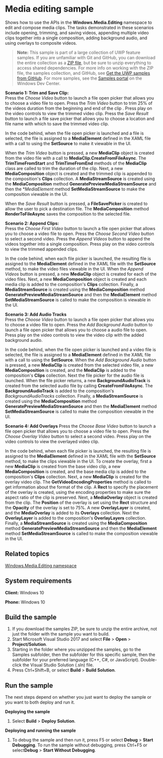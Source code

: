 <!---
  category: AudioVideoAndCamera 
  samplefwlink: http://go.microsoft.com/fwlink/p/?LinkId=620567
--->

# Media editing sample

Shows how to use the APIs in the **Windows.Media.Editing** namespace to edit and compose media clips. The tasks 
demonstrated in these scenarios include opening, trimming, and saving videos, appending multiple video clips together into a 
single composition, adding background audio, and using overlays to composite videos.  

> **Note:** This sample is part of a large collection of UWP feature samples. 
> If you are unfamiliar with Git and GitHub, you can download the entire collection as a 
> [ZIP file](https://github.com/Microsoft/Windows-universal-samples/archive/master.zip), but be 
> sure to unzip everything to access shared dependencies. For more info on working with the ZIP file, 
> the samples collection, and GitHub, see [Get the UWP samples from GitHub](https://aka.ms/ovu2uq). 
> For more samples, see the [Samples portal](https://aka.ms/winsamples) on the Windows Dev Center. 

**Scenario 1: Trim and Save Clip:**    
Press the *Choose Video* button to launch a file open picker that allows you to choose a video file to open. Press the 
*Trim Video* button to trim 25% of the videos duration from the beginning and end of the clip . Press play on the video controls 
to view the trimmed video clip. Press the *Save Result* button to launch a file save picker that allows you to choose a 
location and file name with which to save the trimmed video clip.  

In the code behind, when the file open picker is launched and a file is selected, the file is assigned to a **MediaElement** 
defined in the XAML file with a call to using the **SetSource** to make it viewable in the UI.   

When the *Trim Video* button is pressed, a new **MediaClip** object is created from the video file with a call to 
**MediaClip.CreateFromFileAsync**. The **TrimTimeFromStart** and **TrimTimeFromEnd** methods of the **MediaClip** class are called 
to trim the duration of the clip. Next, a new **MediaComposition** object is created and the trimmed clip is appended to the 
composition's **Clips** collection. A **MediaStreamSource** is created using the **MediaComposition** method **GeneratePreviewMediaStreamSource** 
and then the **MediaElement* method **SetMediaStreamSource** to make the composition viewable in the UI.    

When the *Save Result* button is pressed, a **FileSavePicker** is created to allow the user to pick a destination file. The
**MediaComposition** method **RenderToFileAsync** saves the composition to the selected file. 

**Scenario 2: Append Clips:**  
Press the *Choose First Video* button to launch a file open picker that allows you to choose a video file to open. Press the 
*Choose Second Video* button to select a second video. Press the *Append Videos* button to append the videos together into a 
single composition. Press play on the video controls to view the trimmed appended clips.     

In the code behind, when each file picker is launched, the resulting file is assigned to the **MediaElement** defined in the
XAML file with the **SetSource** method, to make the video files viewable in the UI. When the *Append Videos* button is
pressed, a new **MediaClip** object is created for each of the video files. Next, a new **MediaComposition** object is created
and each media clip is added to the composition's **Clips** collection. Finally, a **MediaStreamSource** is created using 
the **MediaComposition** method **GeneratePreviewMediaStreamSource** and then the **MediaElement** method **SetMediaStreamSource** 
is called to make the composition is viewable in the UI.  

**Scenario 3: Add Audio Tracks**  
 Press the *Choose Video* button to launch a file open picker that allows you to choose a video file to open. Press the 
 *Add Background Audio* button to launch a file open picker that allows you to choose a audio file to open. Press play 
 on the video controls to view the video clip with the added background audio.  

In the code behind, when the file open picker is launched and a video file is selected, the file is assigned to a **MediaElement** 
defined in the XAML file with a call to using the **SetSource**. When the *Add Background Audio* button is pressed, a new 
**MediaClip** is created from the selected video file, a new **MediaComposition** is created, and the **MediaClip** is added to 
the composition's **Clips** collection. Next the file picker for the audio file is launched. When the file picker returns, 
a new **BackgroundAudioTrack** is created from the selected audio file by calling **CreateFromFileAsync**. The **BackgroundAudioTrack**
is added to the composition's *BackgroundAudioTracks* collection. Finally, a **MediaStreamSource** is created using the 
**MediaComposition** method **GeneratePreviewMediaStreamSource** and then the **MediaElement** method **SetMediaStreamSource** is 
called to make the composition viewable in the UI.

**Scenario 4: Add Overlays** 
Press the *Choose Base Video* button to launch a file open picker that allows you to choose a video file to open. Press the 
*Choose Overlay Video* button to select a second video. Press play on the video controls to view the overlayed video clip. 

In the code behind, when each file picker is launched, the resulting file is assigned to the **MediaElement** defined in the
XAML file with the **SetSource** method, to make the clips viewable in the UI. To create the overlay, first a new
**MediaClip** is created from the base video clip, a new **MediaComposition** is created, and the base media clip is added to
the composition's **Clips** collection. Next, a new **MediaClip** is created for the overlay video clip. The **GetVideoEncodingProperties**
method is called to get information about the format of the clip. A **Rect** to specify the placement of the overlay is created,
using the encoding properties to make sure the aspect ratio of the clip is preserved. Next, a **MediaOverlay** object is created
from the clip. The **Position** of the overlay is set using the **Rect** structure and the **Opacity** of the overlay is set to 75%.
A new **OverlayLayer** is created, and the **MediaOverlay** is added to its **Overlays** collection. Next the **OverlayLayer** is added
to the composition's **OverlayLayers** collection. Finally, a **MediaStreamSource** is created using the **MediaComposition** method 
**GeneratePreviewMediaStreamSource** and then the **MediaElement** method **SetMediaStreamSource** is called to make the composition
viewable in the UI. 


Related topics
--------------

[Windows.Media.Editing namespace](https://msdn.microsoft.com/library/windows/apps/windows.media.editing.aspx)  

System requirements
-----------------------------

**Client:** Windows 10

**Phone:** Windows 10

Build the sample
----------------

1. If you download the samples ZIP, be sure to unzip the entire archive, not just the folder with the sample you want to build. 
2. Start Microsoft Visual Studio 2017 and select **File** \> **Open** \> **Project/Solution**.
3. Starting in the folder where you unzipped the samples, go to the Samples subfolder, then the subfolder for this specific sample, then the subfolder for your preferred language (C++, C#, or JavaScript). Double-click the Visual Studio Solution (.sln) file.
4. Press Ctrl+Shift+B, or select **Build** \> **Build Solution**.

Run the sample
--------------

The next steps depend on whether you just want to deploy the sample or you want to both deploy and run it.

**Deploying the sample**
1.  Select **Build** \> **Deploy Solution**.

**Deploying and running the sample**
1.  To debug the sample and then run it, press F5 or select **Debug** \> **Start Debugging**. To run the sample without debugging, press Ctrl+F5 or select**Debug** \> **Start Without Debugging**.

